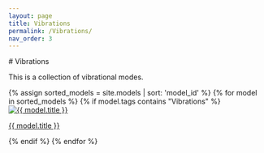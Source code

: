 ```yaml
---
layout: page  
title: Vibrations
permalink: /Vibrations/  
nav_order: 3 
---
```

<link rel="stylesheet" href="{{ '/assets/css/gallery.css' | relative_url }}">
# Vibrations

This is a collection of vibrational modes.

<div class="gallery">
{% assign sorted_models = site.models | sort: 'model_id' %}
{% for model in sorted_models %} 
  {% if model.tags contains "Vibrations" %}
    <div class="tile">
      <a href="{{ model.url | relative_url | append: '?tag=Vibrations' }}">
        <img src="{{ '/models/thumbnails/' | append: model.image | relative_url }}" alt="{{ model.title }}" />
        <p>{{ model.title }}</p>
      </a>
    </div>
  {% endif %}
{% endfor %}
</div>
